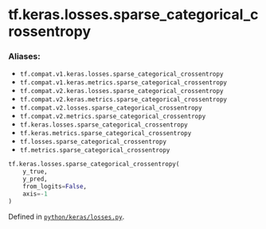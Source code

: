 <div itemscope itemtype="http://developers.google.com/ReferenceObject">
<meta itemprop="name" content="tf.keras.losses.sparse_categorical_crossentropy" />
<meta itemprop="path" content="Stable" />
</div>

# tf.keras.losses.sparse_categorical_crossentropy



### Aliases:

* `tf.compat.v1.keras.losses.sparse_categorical_crossentropy`
* `tf.compat.v1.keras.metrics.sparse_categorical_crossentropy`
* `tf.compat.v2.keras.losses.sparse_categorical_crossentropy`
* `tf.compat.v2.keras.metrics.sparse_categorical_crossentropy`
* `tf.compat.v2.losses.sparse_categorical_crossentropy`
* `tf.compat.v2.metrics.sparse_categorical_crossentropy`
* `tf.keras.losses.sparse_categorical_crossentropy`
* `tf.keras.metrics.sparse_categorical_crossentropy`
* `tf.losses.sparse_categorical_crossentropy`
* `tf.metrics.sparse_categorical_crossentropy`

``` python
tf.keras.losses.sparse_categorical_crossentropy(
    y_true,
    y_pred,
    from_logits=False,
    axis=-1
)
```



Defined in [`python/keras/losses.py`](/code/stable/tensorflow/python/keras/losses.py).

<!-- Placeholder for "Used in" -->

